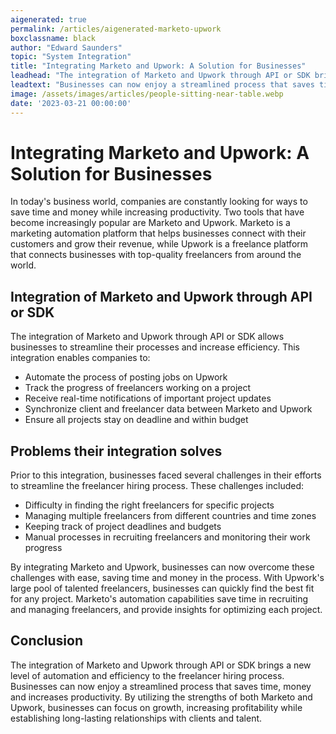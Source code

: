 ```yaml
---
aigenerated: true
permalink: /articles/aigenerated-marketo-upwork
boxclassname: black
author: "Edward Saunders"
topic: "System Integration"
title: "Integrating Marketo and Upwork: A Solution for Businesses"
leadhead: "The integration of Marketo and Upwork through API or SDK brings a new level of automation and efficiency to the freelancer hiring process"
leadtext: "Businesses can now enjoy a streamlined process that saves time, money and increases productivity. By utilizing the strengths of both Marketo and Upwork, businesses can focus on growth, increasing profitability while establishing long-lasting relationships with clients and talent."
image: /assets/images/articles/people-sitting-near-table.webp
date: '2023-03-21 00:00:00'
---
```

<div class="arttext">  <h1>Integrating Marketo and Upwork: A Solution for Businesses</h1>
  <p>In today's business world, companies are constantly looking for ways to save time and money while increasing productivity. Two tools that have become increasingly popular are Marketo and Upwork. Marketo is a marketing automation platform that helps businesses connect with their customers and grow their revenue, while Upwork is a freelance platform that connects businesses with top-quality freelancers from around the world.</p>

  <h2>Integration of Marketo and Upwork through API or SDK</h2>
  <p>The integration of Marketo and Upwork through API or SDK allows businesses to streamline their processes and increase efficiency. This integration enables companies to:</p>
  <ul>
    <li>Automate the process of posting jobs on Upwork</li>
    <li>Track the progress of freelancers working on a project</li>
    <li>Receive real-time notifications of important project updates</li>
    <li>Synchronize client and freelancer data between Marketo and Upwork</li>
    <li>Ensure all projects stay on deadline and within budget</li>
  </ul>

  <h2>Problems their integration solves</h2>
  <p>Prior to this integration, businesses faced several challenges in their efforts to streamline the freelancer hiring process. These challenges included:</p>
  <ul>
    <li>Difficulty in finding the right freelancers for specific projects</li>
    <li>Managing multiple freelancers from different countries and time zones</li>
    <li>Keeping track of project deadlines and budgets</li>
    <li>Manual processes in recruiting freelancers and monitoring their work progress</li>
  </ul>
  <p>By integrating Marketo and Upwork, businesses can now overcome these challenges with ease, saving time and money in the process. With Upwork's large pool of talented freelancers, businesses can quickly find the best fit for any project. Marketo's automation capabilities save time in recruiting and managing freelancers, and provide insights for optimizing each project.</p>

  <h2>Conclusion</h2>
  <p>The integration of Marketo and Upwork through API or SDK brings a new level of automation and efficiency to the freelancer hiring process. Businesses can now enjoy a streamlined process that saves time, money and increases productivity. By utilizing the strengths of both Marketo and Upwork, businesses can focus on growth, increasing profitability while establishing long-lasting relationships with clients and talent.</p>

</div>